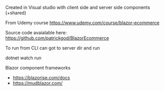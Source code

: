 Created in Visual studio with client side and server side components (+shared)


From Udemy course https://www.udemy.com/course/blazor-ecommerce

Source code avaialable here: https://github.com/patrickgod/BlazorEcommerce



To run from CLI can got to server dir and run

dotnet watch run


Blazor component frameworks

* https://blazorise.com/docs
* https://mudblazor.com/



